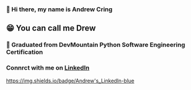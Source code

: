 ### 👋 Hi there, my name is Andrew Cring 
## 😁 You can call me Drew 
### 🐍 Graduated from DevMountain Python Software Engineering Certification 
### Connrct with me on [LinkedIn](https://www.linkedin.com/in/andrew-cring-ac17/)
https://img.shields.io/badge/Andrew's_LinkedIn-blue

<!--
**ACring17/ACring17** is a ✨ _special_ ✨ repository because its `README.md` (this file) appears on your GitHub profile.

Here are some ideas to get you started:

- 🔭 I’m currently working on ...
- 🌱 I’m currently learning ...
- 👯 I’m looking to collaborate on ...
- 🤔 I’m looking for help with ...
- 💬 Ask me about ...
- 📫 How to reach me: ...
- 😄 Pronouns: ...
- ⚡ Fun fact: ...
-->


